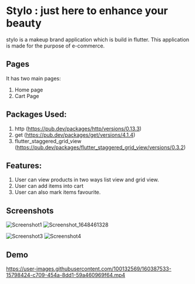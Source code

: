 # Stylo : just here to enhance your beauty

stylo is a makeup brand application which is build in flutter. This application is made for the purpose of e-commerce.
## Pages

It has two main pages:
   1. Home page 
   2. Cart Page
   
## Packages Used:
  
  1. http (https://pub.dev/packages/http/versions/0.13.3)
  2. get  (https://pub.dev/packages/get/versions/4.1.4)
  3. flutter_staggered_grid_view (https://pub.dev/packages/flutter_staggered_grid_view/versions/0.3.2)
  
## Features:

  1. User can view products in two ways list view and grid view.
  2. User can add items into cart
  3. User can also mark items favourite.

## Screenshots

![Screenshot1](https://user-images.githubusercontent.com/100132569/160414533-f3936101-ce6d-4f3d-b9d0-8720a7152415.png)     ![Screenshot_1648461328](https://user-images.githubusercontent.com/100132569/160414624-98556889-58f6-4d1a-bf4b-2ca2c64f43da.png)


![Screenshot3](https://user-images.githubusercontent.com/100132569/160414738-3aeebc95-845e-480b-a5c3-ff16bd2758ac.png)               ![Screenshot4](https://user-images.githubusercontent.com/100132569/160414760-396564a1-d5e6-4946-b29f-6cd183a50b98.png)


## Demo

https://user-images.githubusercontent.com/100132569/160387533-15798424-c709-454a-8dd1-59a460969f64.mp4

